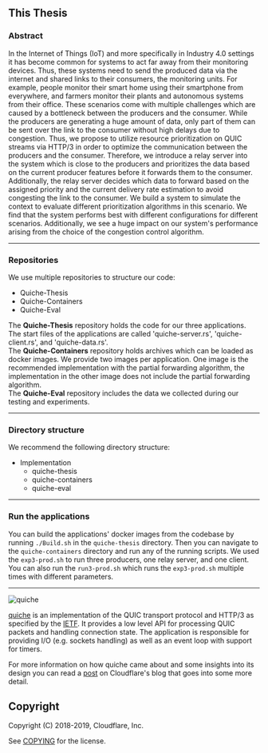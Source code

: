 This Thesis
----------------

### Abstract

In the Internet of Things (IoT) and more specifically in Industry 4.0 settings it has become common for systems to act far away from their monitoring devices. Thus, these systems need to send the produced data via the internet and shared links to their consumers, the monitoring units. For example, people monitor their smart home using their smartphone from everywhere, and farmers monitor their plants and autonomous systems from their office. These scenarios come with multiple challenges which are caused by a bottleneck between the producers and the consumer. While the producers are generating a huge amount of data, only part of them can be sent over the link to the consumer without high delays due to congestion. Thus, we propose to utilize resource prioritization on QUIC streams via HTTP/3 in order to optimize the communication between the producers and the consumer. Therefore, we introduce a relay server into the system which is close to the producers and prioritizes the data based on the current producer features before it forwards them to the consumer. Additionally, the relay server decides which data to forward based on the assigned priority and the current delivery rate estimation to avoid congesting the link to the consumer. We build a system to simulate the context to evaluate different prioritization algorithms in this scenario. We find that the system performs best with different configurations for different scenarios. Additionally, we see a huge impact on our system's performance arising from the choice of the congestion control algorithm.

-------------

### Repositories

We use multiple repositories to structure our code:
 - Quiche-Thesis
 - Quiche-Containers
 - Quiche-Eval

The **Quiche-Thesis** repository holds the code for our three applications. The start files of the applications are called 'quiche-server.rs', 'quiche-client.rs', and 'quiche-data.rs'.   
The **Quiche-Containers** repository holds archives which can be loaded as docker images. We provide two images per application. One image is the recommended implementation with the partial forwarding algorithm, the implementation in the other image does not include the partial forwarding algorithm.  
The **Quiche-Eval** repository includes the data we collected during our testing and experiments.

-------------

### Directory structure

We recommend the following directory structure:
 - Implementation
    - quiche-thesis
    - quiche-containers
    - quiche-eval

-------------

### Run the applications

You can build the applications' docker images from the codebase by running `./Build.sh` in the `quiche-thesis` directory. Then you can navigate to the `quiche-containers` directory and run any of the running scripts. We used the `exp3-prod.sh` to run three producers, one relay server, and one client. You can also run the `run3-prod.sh` which runs the `exp3-prod.sh` multiple times with different parameters.

----------------

![quiche](quiche.svg)

[quiche] is an implementation of the QUIC transport protocol and HTTP/3 as
specified by the [IETF]. It provides a low level API for processing QUIC packets
and handling connection state. The application is responsible for providing I/O
(e.g. sockets handling) as well as an event loop with support for timers.

For more information on how quiche came about and some insights into its design
you can read a [post] on Cloudflare's blog that goes into some more detail.

[quiche]: https://docs.quic.tech/quiche/
[ietf]: https://quicwg.org/
[post]: https://blog.cloudflare.com/enjoy-a-slice-of-quic-and-rust/

Copyright
---------

Copyright (C) 2018-2019, Cloudflare, Inc.

See [COPYING] for the license.

[COPYING]: https://github.com/cloudflare/quiche/tree/master/COPYING
